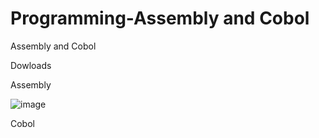 # Programming-Assembly and Cobol

Assembly and Cobol


Dowloads

Assembly 

![image](https://github.com/user-attachments/assets/e53b4bc7-3a5a-437d-acd0-eec582fb0091)


Cobol

